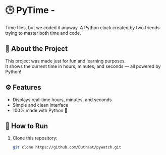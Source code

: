 # 🕒 PyTime -

Time flies, but we coded it anyway. A Python clock created by two friends trying to master both time and code.

## 🐍 About the Project
This project was made just for fun and learning purposes.  
It shows the current time in hours, minutes, and seconds — all powered by Python!

## ⚙️ Features
- Displays real-time hours, minutes, and seconds
- Simple and clean interface  
- 100% made with Python 🧠  

## 🚀 How to Run
1. Clone this repository:
   ```bash
   git clone https://github.com/Dutraat/pywatch.git
